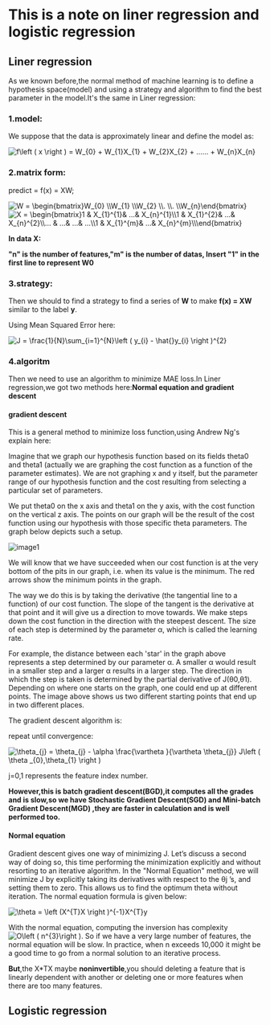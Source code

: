 # This is a note on liner regression and logistic regression

## Liner regression
As we known before,the normal method of machine learning is to define a hypothesis space(model) and using a strategy and algorithm
to find the best parameter in the model.It's the same in Liner regression:

### 1.model:
We suppose that the data is approximately linear and define the model as:


<img src="https://latex.codecogs.com/svg.image?f\left&space;(&space;x&space;\right&space;)&space;=&space;W_{0}&space;&plus;&space;W_{1}X_{1}&space;&plus;&space;W_{2}X_{2}&space;&plus;&space;......&space;&plus;&space;W_{n}X_{n}" title="f\left ( x \right ) = W_{0} + W_{1}X_{1} + W_{2}X_{2} + ...... + W_{n}X_{n}" />

### 2.matrix form:

predict = f(x) = XW;

<img src="https://latex.codecogs.com/svg.image?W&space;=&space;\begin{bmatrix}W_{0}&space;\\W_{1}&space;\\W_{2}&space;\\.&space;\\.&space;\\W_{n}\end{bmatrix}" title="W = \begin{bmatrix}W_{0} \\W_{1} \\W_{2} \\. \\. \\W_{n}\end{bmatrix}" />

<img src="https://latex.codecogs.com/svg.image?X&space;=&space;\begin{bmatrix}1&space;&&space;&space;X_{1}^{1}&&space;&space;...&&space;X_{n}^{1}\\1&space;&&space;&space;X_{1}^{2}&&space;&space;...&&space;X_{n}^{2}\\...&space;&&space;&space;...&&space;&space;...&&space;...\\1&space;&&space;&space;X_{1}^{m}&&space;...&&space;X_{n}^{m}\\\end{bmatrix}" title="X = \begin{bmatrix}1 & X_{1}^{1}& ...& X_{n}^{1}\\1 & X_{1}^{2}& ...& X_{n}^{2}\\... & ...& ...& ...\\1 & X_{1}^{m}& ...& X_{n}^{m}\\\end{bmatrix}" />

**In data X:**

**"n" is the number of features,"m" is the number of datas, Insert "1" in the first line to represent W0**

### 3.strategy:

Then we should to find a strategy to find a series of **W** to make **f(x) = XW** similar to the label **y**.

Using Mean Squared Error here:

<img src="https://latex.codecogs.com/svg.image?J&space;=&space;\frac{1}{N}\sum_{i=1}^{N}\left&space;(&space;y_{i}&space;-&space;\hat{}y_{i}&space;\right&space;)^{2}" title="J = \frac{1}{N}\sum_{i=1}^{N}\left ( y_{i} - \hat{}y_{i} \right )^{2}" />

### 4.algoritm
Then we need to use an algorithm to minimize MAE loss.In Liner regression,we got two methods here:**Normal equation and 
gradient descent**

#### gradient descent
This is a general method to minimize loss function,using Andrew Ng's explain here:

Imagine that we graph our hypothesis function based on its fields theta0 and theta1
(actually we are graphing the cost function as a function of the parameter estimates). 
We are not graphing x and y itself, but the parameter range of our hypothesis function and the cost resulting from selecting a particular set of parameters.
  
We put theta0 on the x axis and theta1 on the y axis, with the cost function on the vertical z axis. The points on our graph will be the result of the cost function using our hypothesis with those specific theta parameters. The graph below depicts such a setup.

![image1](https://s3.bmp.ovh/imgs/2022/02/7d9be7d6fa964c39.png)

We will know that we have succeeded when our cost function is at the very bottom of the pits in our graph, i.e. when its value is the minimum.  The red arrows show the minimum points in the graph.

The way we do this is by taking the derivative (the tangential line to a function) of our cost function. The slope of the tangent is the derivative at that point and it will give us a direction to move towards. We make steps down the cost function in the direction with the steepest descent. The size of each step is determined by the parameter α, which is called the learning rate. 

For example, the distance between each 'star' in the graph above represents a step determined by our parameter α. A smaller α would result in a smaller step and a larger α results in a larger step. The direction in which the step is taken is determined by the partial derivative of J(θ0,θ1).
Depending on where one starts on the graph, one could end up at different points. The image above shows us two different starting points that end up in two different places.

The gradient descent algorithm is:

repeat until convergence:

<img src="https://latex.codecogs.com/svg.image?\theta_{j}&space;=&space;\theta_{j}&space;-&space;\alpha&space;\frac{\vartheta&space;}{\vartheta&space;\theta_{j}}&space;J\left&space;(&space;\theta&space;_{0},\theta_{1}&space;\right&space;)" title="\theta_{j} = \theta_{j} - \alpha \frac{\vartheta }{\vartheta \theta_{j}} J\left ( \theta _{0},\theta_{1} \right )" />

j=0,1 represents the feature index number.

**However,this is batch gradient descent(BGD),it computes all the grades and is slow,so we have Stochastic Gradient Descent(SGD) and Mini-batch Gradient Descent(MGD)
,they are faster in calculation and is well performed too.**

#### Normal equation
Gradient descent gives one way of minimizing J. Let’s discuss a second way of doing so, this time performing the minimization explicitly and without resorting to an iterative algorithm. In the "Normal Equation" method, we will minimize J by explicitly taking its derivatives with respect to the θj ’s, and setting them to zero. This allows us to find the optimum theta without iteration. The normal equation formula is given below: 

<img src="https://latex.codecogs.com/svg.image?\theta&space;=&space;\left&space;(X^{T}X&space;\right&space;)^{-1}X^{T}y" title="\theta = \left (X^{T}X \right )^{-1}X^{T}y" />

With the normal equation, computing the inversion has complexity <img src="https://latex.codecogs.com/svg.image?O\left&space;(&space;&space;n^{3}\right&space;)" title="O\left ( n^{3}\right )" />. So if we have a very large number of features, the normal equation will be slow. In practice, when n exceeds 10,000 it might be a good time to go from a normal solution to an iterative process.

**But**,the X*TX maybe **noninvertible**,you should deleting a feature 
that is linearly dependent with another or deleting one or more features when there are too many features.

## Logistic regression




